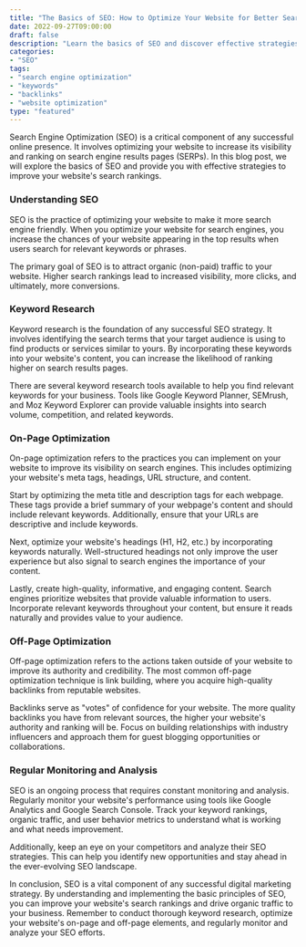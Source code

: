 ```yaml
---
title: "The Basics of SEO: How to Optimize Your Website for Better Search Rankings"
date: 2022-09-27T09:00:00
draft: false
description: "Learn the basics of SEO and discover effective strategies to improve your website's search rankings."
categories:
- "SEO"
tags:
- "search engine optimization"
- "keywords"
- "backlinks"
- "website optimization"
type: "featured"
---
```


Search Engine Optimization (SEO) is a critical component of any successful online presence. It involves optimizing your website to increase its visibility and ranking on search engine results pages (SERPs). In this blog post, we will explore the basics of SEO and provide you with effective strategies to improve your website's search rankings.

### Understanding SEO

SEO is the practice of optimizing your website to make it more search engine friendly. When you optimize your website for search engines, you increase the chances of your website appearing in the top results when users search for relevant keywords or phrases.

The primary goal of SEO is to attract organic (non-paid) traffic to your website. Higher search rankings lead to increased visibility, more clicks, and ultimately, more conversions.

### Keyword Research

Keyword research is the foundation of any successful SEO strategy. It involves identifying the search terms that your target audience is using to find products or services similar to yours. By incorporating these keywords into your website's content, you can increase the likelihood of ranking higher on search results pages.

There are several keyword research tools available to help you find relevant keywords for your business. Tools like Google Keyword Planner, SEMrush, and Moz Keyword Explorer can provide valuable insights into search volume, competition, and related keywords.

### On-Page Optimization

On-page optimization refers to the practices you can implement on your website to improve its visibility on search engines. This includes optimizing your website's meta tags, headings, URL structure, and content.

Start by optimizing the meta title and description tags for each webpage. These tags provide a brief summary of your webpage's content and should include relevant keywords. Additionally, ensure that your URLs are descriptive and include keywords.

Next, optimize your website's headings (H1, H2, etc.) by incorporating keywords naturally. Well-structured headings not only improve the user experience but also signal to search engines the importance of your content.

Lastly, create high-quality, informative, and engaging content. Search engines prioritize websites that provide valuable information to users. Incorporate relevant keywords throughout your content, but ensure it reads naturally and provides value to your audience.

### Off-Page Optimization

Off-page optimization refers to the actions taken outside of your website to improve its authority and credibility. The most common off-page optimization technique is link building, where you acquire high-quality backlinks from reputable websites.

Backlinks serve as "votes" of confidence for your website. The more quality backlinks you have from relevant sources, the higher your website's authority and ranking will be. Focus on building relationships with industry influencers and approach them for guest blogging opportunities or collaborations.

### Regular Monitoring and Analysis

SEO is an ongoing process that requires constant monitoring and analysis. Regularly monitor your website's performance using tools like Google Analytics and Google Search Console. Track your keyword rankings, organic traffic, and user behavior metrics to understand what is working and what needs improvement.

Additionally, keep an eye on your competitors and analyze their SEO strategies. This can help you identify new opportunities and stay ahead in the ever-evolving SEO landscape.

In conclusion, SEO is a vital component of any successful digital marketing strategy. By understanding and implementing the basic principles of SEO, you can improve your website's search rankings and drive organic traffic to your business. Remember to conduct thorough keyword research, optimize your website's on-page and off-page elements, and regularly monitor and analyze your SEO efforts.
